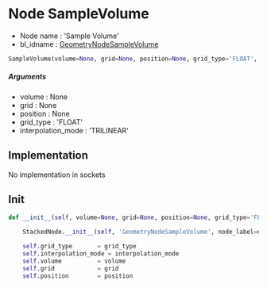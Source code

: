 # Node SampleVolume

- Node name : 'Sample Volume'
- bl_idname : [GeometryNodeSampleVolume](https://docs.blender.org/api/current/bpy.types.GeometryNodeSampleVolume.html)


``` python
SampleVolume(volume=None, grid=None, position=None, grid_type='FLOAT', interpolation_mode='TRILINEAR', node_label=None, node_color=None)
```
##### Arguments

- volume : None
- grid : None
- position : None
- grid_type : 'FLOAT'
- interpolation_mode : 'TRILINEAR'

## Implementation

No implementation in sockets

## Init

``` python
def __init__(self, volume=None, grid=None, position=None, grid_type='FLOAT', interpolation_mode='TRILINEAR', node_label=None, node_color=None):

    StackedNode.__init__(self, 'GeometryNodeSampleVolume', node_label=node_label, node_color=node_color)

    self.grid_type       = grid_type
    self.interpolation_mode = interpolation_mode
    self.volume          = volume
    self.grid            = grid
    self.position        = position
```
